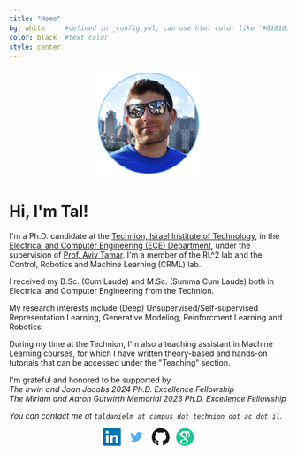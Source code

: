 ```yaml
---
title: "Home"
bg: white     #defined in _config.yml, can use html color like '#010101'
color: black  #text color
style: center
---
```


<p align="center">
  <img src="https://github.com/taldatech/taldatech.github.io/raw/main/img/taldaniel_cropped.png" style="height:200px">
</p>

# Hi, I'm Tal!
I'm a Ph.D. candidate at the <a href="https://www.technion.ac.il/en/home-2/">Technion, Israel Institute of Technology</a>, in the <a href="https://ece.technion.ac.il/">Electrical and Computer Engineering (ECE) Department</a>, under the supervision of <a href="https://avivt.github.io/avivt/">Prof. Aviv Tamar</a>. 
I'm a member of the RL^2 lab and the Control, Robotics and Machine Learning (CRML) lab.

I received my B.Sc. (Cum Laude) and M.Sc. (Summa Cum Laude) both in Electrical and Computer Engineering from the Technion.

My research interests include (Deep) Unsupervised/Self-supervised Representation Learning, Generative Modeling, Reinforcment Learning and Robotics. 

During my time at the Technion, I'm also a teaching assistant in Machine Learning courses, for which I have written theory-based and hands-on tutorials that can be accessed under the "Teaching" section.

I'm grateful and honored to be supported by 
<br><i>The Irwin and Joan Jacobs 2024 Ph.D. Excellence Fellowship
<br><i>The Miriam and Aaron Gutwirth Memorial 2023 Ph.D. Excellence Fellowship</i>

You can contact me at `taldanielm at campus dot technion dot ac dot il`.

<p align="center">
  <a href="https://www.linkedin.com/in/tal-daniel-2b919513b/"><img src="https://github.com/taldatech/taldatech.github.io/raw/main/img/linkedin.png" style="height:32px"></a>&nbsp;&nbsp;
  <a href="https://twitter.com/TalDaniel8"><img src="https://github.com/taldatech/taldatech.github.io/raw/main/img/twitter.png" style="height:32px"></a>&nbsp;&nbsp;
  <a href="https://github.com/taldatech"><img src="https://github.com/taldatech/taldatech.github.io/raw/main/img/github.png" style="height:32px"></a>&nbsp;&nbsp;
  <a href="https://scholar.google.com/citations?hl=en&authuser=1&user=WqOoA3IAAAAJ"><img src="https://github.com/taldatech/taldatech.github.io/raw/main/img/gscholar.png" style="height:32px"></a>
</p>